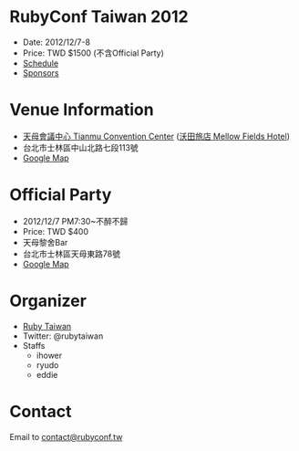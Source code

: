 RubyConf Taiwan 2012 
==

* Date: 2012/12/7-8
* Price: TWD $1500 (不含Official Party)
* [Schedule](https://github.com/rubytaiwan/rubyconf.tw/blob/master/2012/speakers/schedule.md)
* [Sponsors](https://github.com/rubytaiwan/rubyconf.tw/blob/master/2012/sponsors/sponsors.txt)


Venue Information
===

* [天母會議中心 Tianmu Convention Center](http://domain.ntifo.meworks.cc/page.aspx?no=101091218175935229) ([沃田旅店 Mellow Fields Hotel](https://www.facebook.com/MellowFieldsHotel))
* 台北市士林區中山北路七段113號
* [Google Map](https://maps.google.com/maps?q=%E5%8F%B0%E5%8C%97%E5%B8%82%E5%A3%AB%E6%9E%97%E5%8D%80%E4%B8%AD%E5%B1%B1%E5%8C%97%E8%B7%AF%E4%B8%83%E6%AE%B5113%E8%99%9F&hl=zh-TW&ie=UTF8&sll=19.228177,-23.027344&sspn=67.759997,72.861328&hnear=111%E5%8F%B0%E7%81%A3%E5%8F%B0%E5%8C%97%E5%B8%82%E5%A3%AB%E6%9E%97%E5%8D%80%E4%B8%AD%E5%B1%B1%E5%8C%97%E8%B7%AF%E4%B8%83%E6%AE%B5113%E8%99%9F&t=m&z=17)
 
Official Party
===

* 2012/12/7 PM7:30~不醉不歸
* Price: TWD $400
* 天母黎舍Bar
* 台北市士林區天母東路78號
* [Google Map](https://maps.google.com/maps?q=%E5%8F%B0%E5%8C%97%E5%B8%82%E5%A3%AB%E6%9E%97%E5%8D%80%E5%A4%A9%E6%AF%8D%E6%9D%B1%E8%B7%AF78%E8%99%9F&hl=zh-TW&ie=UTF8&ll=25.118049,121.535193&spn=0.008383,0.008894&sll=25.1224,121.531654&sspn=0.008383,0.008894&hnear=111%E5%8F%B0%E7%81%A3%E5%8F%B0%E5%8C%97%E5%B8%82%E5%A3%AB%E6%9E%97%E5%8D%80%E5%A4%A9%E6%AF%8D%E6%9D%B1%E8%B7%AF78%E8%99%9F&t=m&z=17)
 
Organizer
===

* [Ruby Taiwan](http://ruby.tw)
* Twitter: @rubytaiwan
* Staffs
  * ihower
  * ryudo
  * eddie

Contact
===

Email to contact@rubyconf.tw